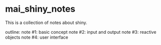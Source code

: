 # mai_shiny_notes

This is a collection of notes about shiny.

outline:
note #1: basic concept
note #2: input and output
note #3: reactive objects
note #4: user interface
